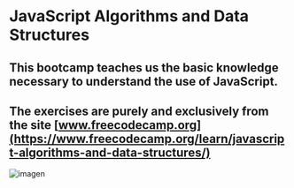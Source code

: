 # JavaScript Algorithms and Data Structures 
## This bootcamp teaches us the basic knowledge necessary to understand the use of JavaScript. 
## The exercises are purely and exclusively from the site [www.freecodecamp.org](https://www.freecodecamp.org/learn/javascript-algorithms-and-data-structures/)
![imagen](https://user-images.githubusercontent.com/79936247/204143490-245a66e3-08c4-4ffe-a209-a8087d4e1daa.png)
